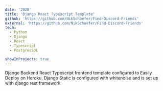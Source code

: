 ```yaml
---
date: '2020'
title: 'Django React Typescript Template'
github: 'https://github.com/NikSchaefer/Find-Discord-Friends'
external: 'https://github.com/NikSchaefer/Find-Discord-Friends'
tech:
  - Python
  - Django
  - React
  - Typescript
  - PostgresSQL

showInProjects: true
---
```


Django Backend React Typescript frontend template configured to Easily Deploy on Heroku. Django Static is configured with whitenoise and is set up with django rest framework

